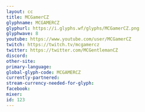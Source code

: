 ```yaml
---
layout: cc
title: MCGamerCZ
glyphname: MCGAMERCZ
glyphurl: https://i.glyphs.wf/glyphs/MCGamerCZ.png
glyphwave: 8
youtube: https://www.youtube.com/user/MCGamerCZ
twitch: https://twitch.tv/mcgamercz
twitter: https://twitter.com/MCGentlemanCZ
discord: 
other-site: 
primary-language: 
global-glyph-code: MCGAMERCZ
currently-partnered: 
stream-currency-needed-for-glyph: 
facebook: 
mixer: 
id: 123
---
```


